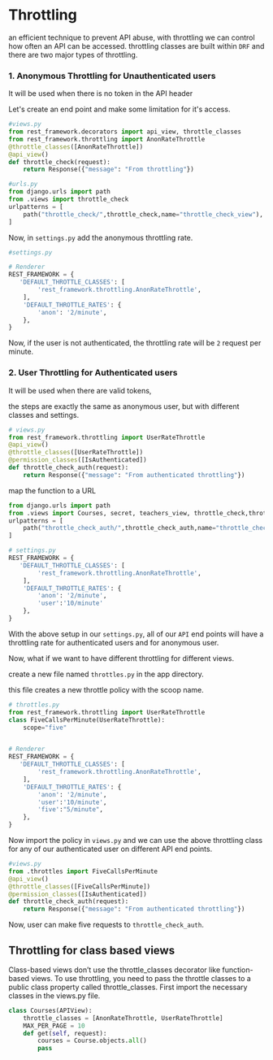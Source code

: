# Throttling

an efficient technique to prevent API abuse, with throttling we can control how often an API can be accessed.
throttling classes are built within `DRF` and there are two major types of throttling.

### 1. Anonymous Throttling for Unauthenticated users

It will be used when there is no token in the API header

Let's create an end point and make some limitation for it's access.

```py
#views.py
from rest_framework.decorators import api_view, throttle_classes
from rest_framework.throttling import AnonRateThrottle
@throttle_classes([AnonRateThrottle])
@api_view()
def throttle_check(request):
    return Response({"message": "From throttling"})
```

```py
#urls.py
from django.urls import path
from .views import throttle_check
urlpatterns = [
    path("throttle_check/",throttle_check,name="throttle_check_view"),
]

```

Now, in `settings.py` add the anonymous throttling rate.

```py
#settings.py

# Renderer
REST_FRAMEWORK = {
   'DEFAULT_THROTTLE_CLASSES': [
        'rest_framework.throttling.AnonRateThrottle',
    ],
    'DEFAULT_THROTTLE_RATES': {
        'anon': '2/minute',
    },
}
```

Now, if the user is not authenticated, the throttling rate will be `2` request per minute.

### 2. User Throttling for Authenticated users

It will be used when there are valid tokens,

the steps are exactly the same as anonymous user, but with different classes and settings.

```py
# views.py
from rest_framework.throttling import UserRateThrottle
@api_view()
@throttle_classes([UserRateThrottle])
@permission_classes([IsAuthenticated])
def throttle_check_auth(request):
    return Response({"message": "From authenticated throttling"})
```

map the function to a URL

```py
from django.urls import path
from .views import Courses, secret, teachers_view, throttle_check,throttle_check_auth
urlpatterns = [
    path("throttle_check_auth/",throttle_check_auth,name="throttle_check_auth_view"),
]
```

```py
# settings.py
REST_FRAMEWORK = {
   'DEFAULT_THROTTLE_CLASSES': [
        'rest_framework.throttling.AnonRateThrottle',
    ],
    'DEFAULT_THROTTLE_RATES': {
        'anon': '2/minute',
        'user':'10/minute'
    },
}
```

With the above setup in our `settings.py`, all of our `API` end points will have a throttling rate for authenticated users and for anonymous user.

Now, what if we want to have different throttling for different views.

create a new file named `throttles.py` in the app directory.

this file creates a new throttle policy with the scoop name.

```py
# throttles.py
from rest_framework.throttling import UserRateThrottle
class FiveCallsPerMinute(UserRateThrottle):
    scope="five"
```

```py

# Renderer
REST_FRAMEWORK = {
   'DEFAULT_THROTTLE_CLASSES': [
        'rest_framework.throttling.AnonRateThrottle',
    ],
    'DEFAULT_THROTTLE_RATES': {
        'anon': '2/minute',
        'user':'10/minute',
        'five':"5/minute",
    },
}

```

Now import the policy in `views.py` and we can use the above throttling class for any of our authenticated user on different API end points.

```py
#views.py
from .throttles import FiveCallsPerMinute
@api_view()
@throttle_classes([FiveCallsPerMinute])
@permission_classes([IsAuthenticated])
def throttle_check_auth(request):
    return Response({"message": "From authenticated throttling"})
```

Now, user can make five requests to `throttle_check_auth`.

## Throttling for class based views

Class-based views don’t use the throttle_classes decorator like function-based views. To use throttling, you need to pass the throttle classes to a public class property called throttle_classes. First import the necessary classes in the views.py file.

```py
class Courses(APIView):
    throttle_classes = [AnonRateThrottle, UserRateThrottle]
    MAX_PER_PAGE = 10
    def get(self, request):
        courses = Course.objects.all()
        pass
```
